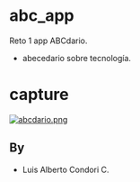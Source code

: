 # abc_app

Reto 1 app ABCdario.

- abecedario sobre tecnología.

# capture

[![abcdario.png](https://i.postimg.cc/43Tyt8P9/abcdario.png)](https://postimg.cc/75mqrnpH)

## By
- Luis Alberto Condori C.


